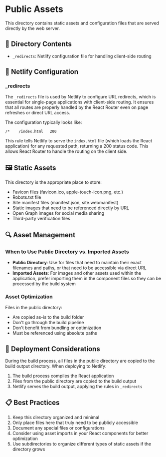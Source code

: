 # Public Assets

This directory contains static assets and configuration files that are served directly by the web server.

## 📁 Directory Contents

- `_redirects`: Netlify configuration file for handling client-side routing

## 🔄 Netlify Configuration

### _redirects

The `_redirects` file is used by Netlify to configure URL redirects, which is essential for single-page applications with client-side routing. It ensures that all routes are properly handled by the React Router even on page refreshes or direct URL access.

The configuration typically looks like:

```
/*    /index.html   200
```

This rule tells Netlify to serve the `index.html` file (which loads the React application) for any requested path, returning a 200 status code. This allows React Router to handle the routing on the client side.

## 🖼️ Static Assets

This directory is the appropriate place to store:

- Favicon files (favicon.ico, apple-touch-icon.png, etc.)
- Robots.txt file
- Site manifest files (manifest.json, site.webmanifest)
- Static images that need to be referenced directly by URL
- Open Graph images for social media sharing
- Third-party verification files

## 🔍 Asset Management

### When to Use Public Directory vs. Imported Assets

- **Public Directory**: Use for files that need to maintain their exact filenames and paths, or that need to be accessible via direct URL
- **Imported Assets**: For images and other assets used within the application, prefer importing them in the component files so they can be processed by the build system

### Asset Optimization

Files in the public directory:
- Are copied as-is to the build folder
- Don't go through the build pipeline
- Don't benefit from bundling or optimization
- Must be referenced using absolute paths

## 🚀 Deployment Considerations

During the build process, all files in the public directory are copied to the build output directory. When deploying to Netlify:

1. The build process compiles the React application
2. Files from the public directory are copied to the build output
3. Netlify serves the build output, applying the rules in `_redirects`

## 📋 Best Practices

1. Keep this directory organized and minimal
2. Only place files here that truly need to be publicly accessible
3. Document any special files or configurations
4. Consider using asset imports in your React components for better optimization
5. Use subdirectories to organize different types of static assets if the directory grows
